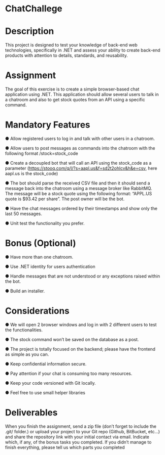 # ChatChallege

# Description
This project is designed to test your knowledge of back-end web technologies, specifically in
.NET and assess your ability to create back-end products with attention to details, standards,
and reusability.

# Assignment
The goal of this exercise is to create a simple browser-based chat application using .NET.
This application should allow several users to talk in a chatroom and also to get stock quotes
from an API using a specific command.

# Mandatory Features
● Allow registered users to log in and talk with other users in a chatroom.

● Allow users to post messages as commands into the chatroom with the following format
/stock=stock_code

● Create a decoupled bot that will call an API using the stock_code as a parameter
(https://stooq.com/q/l/?s=aapl.us&f=sd2t2ohlcv&h&e=csv, here aapl.us is the
stock_code)

● The bot should parse the received CSV file and then it should send a message back into
the chatroom using a message broker like RabbitMQ. The message will be a stock quote
using the following format: “APPL.US quote is $93.42 per share”. The post owner will be
the bot.

● Have the chat messages ordered by their timestamps and show only the last 50
messages.

● Unit test the functionality you prefer.

# Bonus (Optional)

● Have more than one chatroom.

● Use .NET identity for users authentication

● Handle messages that are not understood or any exceptions raised within the bot.

● Build an installer.

# Considerations

● We will open 2 browser windows and log in with 2 different users to test the
functionalities.

● The stock command won’t be saved on the database as a post.

● The project is totally focused on the backend; please have the frontend as simple as you
can.

● Keep confidential information secure.

● Pay attention if your chat is consuming too many resources.

● Keep your code versioned with Git locally.

● Feel free to use small helper libraries

# Deliverables

When you finish the assignment, send a zip file (don’t forget to include the .git/ folder.) or upload
your project to your Git repo (Github, BitBucket, etc...) and share the repository link with your
initial contact via email. Indicate which, if any, of the bonus tasks you completed.
If you didn’t manage to finish everything, please tell us which parts you completed
